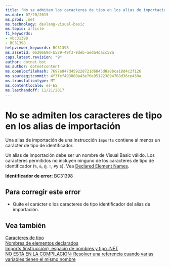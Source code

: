 ```yaml
---
title: "No se admiten los caracteres de tipo en los alias de importación"
ms.date: 07/20/2015
ms.prod: .net
ms.technology: devlang-visual-basic
ms.topic: article
f1_keywords:
- vbc31398
- BC31398
helpviewer_keywords: BC31398
ms.assetid: 0620669d-b529-49f3-9deb-aeda4dacc58a
caps.latest.revision: "9"
author: dotnet-bot
ms.author: dotnetcontent
ms.openlocfilehash: 7697e947d459228721d6845d8a8bca18d4c2f126
ms.sourcegitcommit: 4f3fef493080a43e70e951223894768d36ce430a
ms.translationtype: MT
ms.contentlocale: es-ES
ms.lasthandoff: 11/21/2017
---
```

# <a name="type-characters-are-not-allowed-on-imports-aliases"></a>No se admiten los caracteres de tipo en los alias de importación
Una alias de importación de una instrucción `Imports` contiene al menos un carácter de tipo de identificador.  
  
 Un alias de importación debe ser un nombre de Visual Basic válido. Los caracteres permitidos no incluyen ninguno de los caracteres de tipo de identificador (`%`, `&`, `@`, `!`, `#`y `$`). Vea [Declared Element Names](../../visual-basic/programming-guide/language-features/declared-elements/declared-element-names.md).  
  
 **Identificador de error:** BC31398  
  
## <a name="to-correct-this-error"></a>Para corregir este error  
  
-   Quite el carácter o los caracteres de tipo identificador del alias de importación.  
  
## <a name="see-also"></a>Vea también  
 [Caracteres de tipo](../../visual-basic/programming-guide/language-features/data-types/type-characters.md)  
 [Nombres de elementos declarados](../../visual-basic/programming-guide/language-features/declared-elements/declared-element-names.md)  
 [Imports (instrucción), espacio de nombres y tipo .NET](../../visual-basic/language-reference/statements/imports-statement-net-namespace-and-type.md)  
 [NO ESTÁ EN LA COMPILACIÓN: Resolver una referencia cuando varias variables tienen el mismo nombre](http://msdn.microsoft.com/en-us/9601e39f-1911-44e1-ace5-3f6e090408b9)
